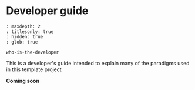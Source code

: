 # Developer guide

```{toctree}
: maxdepth: 2
: titlesonly: true
: hidden: true
: glob: true

who-is-the-developer
```

This is a developer's guide intended to explain many of the paradigms used in
this template project

**Coming soon**
